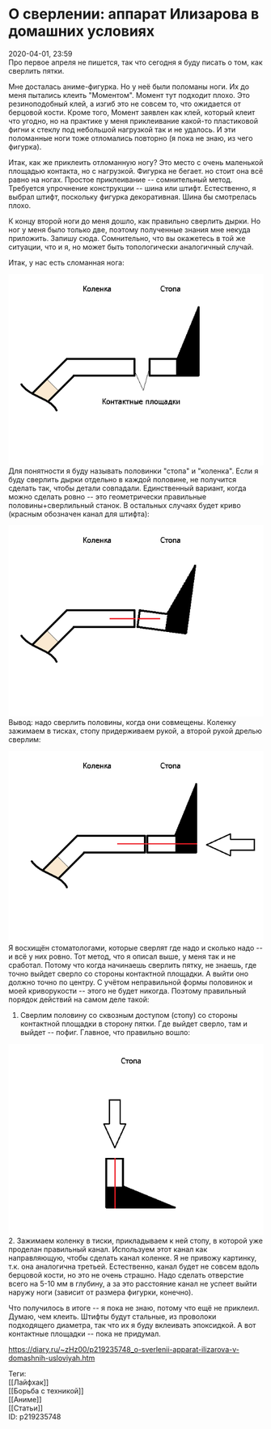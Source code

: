 О сверлении: аппарат Илизарова в домашних условиях
===================================================

   
 2020-04-01, 23:59   
  Про первое апреля не пишется, так что сегодня я буду писать о том, как сверлить пятки.   
   
 Мне досталась аниме-фигурка. Но у неё были поломаны ноги. Их до меня пытались клеить "Моментом". Момент тут подходит плохо. Это резиноподобный клей, а изгиб это не совсем то, что ожидается от берцовой кости. Кроме того, Момент заявлен как клей, который клеит что угодно, но на практике у меня приклеивание какой-то пластиковой фигни к стеклу под небольшой нагрузкой так и не удалось. И эти поломанные ноги тоже отломались повторно (я пока не знаю, из чего фигурка).   
   
 Итак, как же приклеить отломанную ногу? Это место с очень маленькой площадью контакта, но с нагрузкой. Фигурка не бегает. но стоит она всё равно на ногах. Простое приклеивание -- сомнительный метод. Требуется упрочнение конструкции -- шина или штифт. Естественно, я выбрал штифт, поскольку фигурка декоративная. Шина бы смотрелась плохо.   
   
 К концу второй ноги до меня дошло, как правильно сверлить дырки. Но ног у меня было только две, поэтому полученные знания мне некуда приложить. Запишу сюда. Сомнительно, что вы окажетесь в той же ситуации, что и я, но может быть топологически аналогичный случай.   
   
 Итак, у нас есть сломанная нога:   
   
  ![](pics/t8IGmwM.png)    
 Для понятности я буду называть половинки "стопа" и "коленка". Если я буду сверлить дырки отдельно в каждой половине, не получится сделать так, чтобы детали совпадали. Единственный вариант, когда можно сделать ровно -- это геометрически правильные половины+сверлильный станок. В остальных случаях будет криво (красным обозначен канал для штифта):   
   
  ![](pics/cfttq61.png)    
 Вывод: надо сверлить половины, когда они совмещены. Коленку зажимаем в тисках, стопу придерживаем рукой, а второй рукой дрелью сверлим:   
   
  ![](pics/DVm11c2.png)    
 Я восхищён стоматологами, которые сверлят где надо и сколько надо -- и всё у них ровно. Тот метод, что я описал выше, у меня так и не сработал. Потому что когда начинаешь сверлить пятку, не знаешь, где точно выйдет сверло со стороны контактной площадки. А выйти оно должно точно по центру. С учётом неправильной формы половинок и моей криворукости -- этого не будет никогда. Поэтому правильный порядок действий на самом деле такой:   
   
 1. Сверлим половину со сквозным доступом (стопу) со стороны контактной площадки в сторону пятки. Где выйдет сверло, там и выйдет -- пофиг. Главное, что правильно вошло:   
   
  ![](pics/lKLEWs8.png)    
 2. Зажимаем коленку в тиски, прикладываем к ней стопу, в которой уже проделан правильный канал. Используем этот канал как направляющую, чтобы сделать канал коленке. Я не привожу картинку, т.к. она аналогична третьей. Естественно, канал будет не совсем вдоль берцовой кости, но это не очень страшно. Надо сделать отверстие всего на 5-10 мм в глубину, а за это расстояние канал не успеет выйти наружу ноги (зависит от размера фигурки, конечно).   
   
 Что получилось в итоге -- я пока не знаю, потому что ещё не приклеил. Думаю, чем клеить. Штифты будут стальные, из проволоки подходящего диаметра, так что их я буду вклеивать эпоксидкой. А вот контактные площадки -- пока не придумал.   
    
 <https://diary.ru/~zHz00/p219235748_o-sverlenii-apparat-ilizarova-v-domashnih-usloviyah.htm>   
   
 Теги:   
 [[Лайфхак]]   
 [[Борьба с техникой]]   
 [[Аниме]]   
 [[Статьи]]   
 ID: p219235748